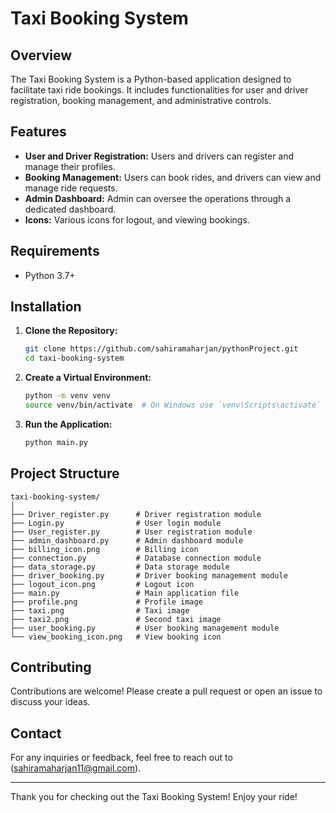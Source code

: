 # Taxi Booking System

## Overview
The Taxi Booking System is a Python-based application designed to facilitate taxi ride bookings. It includes functionalities for user and driver registration, booking management, and administrative controls.

## Features
- **User and Driver Registration:** Users and drivers can register and manage their profiles.
- **Booking Management:** Users can book rides, and drivers can view and manage ride requests.
- **Admin Dashboard:** Admin can oversee the operations through a dedicated dashboard.
- **Icons:** Various icons for logout, and viewing bookings.

## Requirements
- Python 3.7+

## Installation
1. **Clone the Repository:**
   ```sh
   git clone https://github.com/sahiramaharjan/pythonProject.git
   cd taxi-booking-system
   ```

2. **Create a Virtual Environment:**
   ```sh
   python -m venv venv
   source venv/bin/activate  # On Windows use `venv\Scripts\activate`
   ```

3. **Run the Application:**
   ```sh
   python main.py
   ```

## Project Structure
```
taxi-booking-system/
│
├── Driver_register.py      # Driver registration module
├── Login.py                # User login module
├── User_register.py        # User registration module
├── admin_dashboard.py      # Admin dashboard module
├── billing_icon.png        # Billing icon
├── connection.py           # Database connection module
├── data_storage.py         # Data storage module
├── driver_booking.py       # Driver booking management module
├── logout_icon.png         # Logout icon
├── main.py                 # Main application file
├── profile.png             # Profile image
├── taxi.png                # Taxi image
├── taxi2.png               # Second taxi image
├── user_booking.py         # User booking management module
└── view_booking_icon.png   # View booking icon
```

## Contributing
Contributions are welcome! Please create a pull request or open an issue to discuss your ideas.


## Contact
For any inquiries or feedback, feel free to reach out to (sahiramaharjan11@gmail.com).

---

Thank you for checking out the Taxi Booking System! Enjoy your ride!
